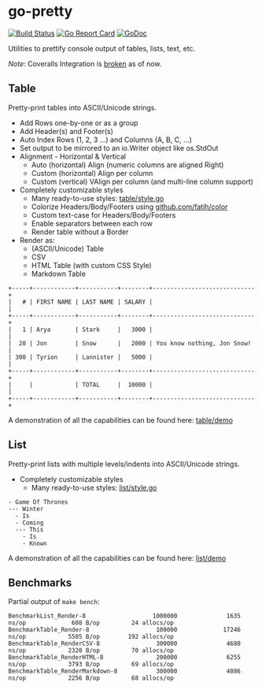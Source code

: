 # go-pretty

[![Build Status](https://travis-ci.org/jedib0t/go-pretty.svg?branch=master)](https://travis-ci.org/jedib0t/go-pretty)
[![Go Report Card](https://goreportcard.com/badge/github.com/jedib0t/go-pretty)](https://goreportcard.com/report/github.com/jedib0t/go-pretty)
[![GoDoc](https://godoc.org/github.com/jedib0t/go-pretty?status.svg)](https://godoc.org/github.com/jedib0t/go-pretty)
<!-- [![Coverage Status](https://coveralls.io/repos/github/jedib0t/go-pretty/badge.svg?branch=master)](https://coveralls.io/github/jedib0t/go-pretty?branch=master) -->

Utilities to prettify console output of tables, lists, text, etc.

_Note_: Coveralls Integration is [broken](https://github.com/mattn/goveralls/issues/114) as of now.

## Table

Pretty-print tables into ASCII/Unicode strings.

  - Add Rows one-by-one or as a group
  - Add Header(s) and Footer(s)
  - Auto Index Rows (1, 2, 3 ...) and Columns (A, B, C, ...)
  - Set output to be mirrored to an io.Writer object like os.StdOut
  - Alignment - Horizontal & Vertical
    - Auto (horizontal) Align (numeric columns are aligned Right)
    - Custom (horizontal) Align per column
    - Custom (vertical) VAlign per column (and multi-line column support)
  - Completely customizable styles
    - Many ready-to-use styles: [table/style.go](table/style.go)
    - Colorize Headers/Body/Footers using [github.com/fatih/color](https://github.com/fatih/color)
    - Custom text-case for Headers/Body/Footers
    - Enable separators between each row
    - Render table without a Border
  - Render as:
    - (ASCII/Unicode) Table
    - CSV
    - HTML Table (with custom CSS Style)
    - Markdown Table 

```
+-----+------------+-----------+--------+-----------------------------+
|   # | FIRST NAME | LAST NAME | SALARY |                             |
+-----+------------+-----------+--------+-----------------------------+
|   1 | Arya       | Stark     |   3000 |                             |
|  20 | Jon        | Snow      |   2000 | You know nothing, Jon Snow! |
| 300 | Tyrion     | Lannister |   5000 |                             |
+-----+------------+-----------+--------+-----------------------------+
|     |            | TOTAL     |  10000 |                             |
+-----+------------+-----------+--------+-----------------------------+
```

A demonstration of all the capabilities can be found here: [table/demo](table/demo)

## List

Pretty-print lists with multiple levels/indents into ASCII/Unicode strings.

  - Completely customizable styles
    - Many ready-to-use styles: [list/style.go](list/style.go)

```
- Game Of Thrones
--- Winter
  - Is
  - Coming
  --- This
    - Is
    - Known
```

A demonstration of all the capabilities can be found here: [list/demo](list/demo)

## Benchmarks

Partial output of `make bench`:
```
BenchmarkList_Render-8                   1000000              1635 ns/op             608 B/op         24 allocs/op
BenchmarkTable_Render-8                   100000             17246 ns/op            5505 B/op        192 allocs/op
BenchmarkTable_RenderCSV-8                300000              4680 ns/op            2320 B/op         70 allocs/op
BenchmarkTable_RenderHTML-8               200000              6255 ns/op            3793 B/op         69 allocs/op
BenchmarkTable_RenderMarkdown-8           300000              4886 ns/op            2256 B/op         68 allocs/op
```
